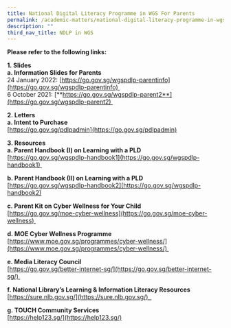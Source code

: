 ```yaml
---
title: National Digital Literacy Programme in WGS For Parents
permalink: /academic-matters/national-digital-literacy-programme-in-wgs/for-parents/
description: ""
third_nav_title: NDLP in WGS
---
```

****Please refer to the following links:****    

**1. Slides** <br>
**a. Information Slides for Parents** <br>
24 January 2022: [https://go.gov.sg/wgspdlp-parentinfo](https://go.gov.sg/wgspdlp-parentinfo) <br>
6 October 2021: [**https://go.gov.sg/wgspdlp-parent2**](https://go.gov.sg/wgspdlp-parent2) 

  

**2. Letters** <br>
**a. Intent to Purchase** <br>
[https://go.gov.sg/pdlpadmin](https://go.gov.sg/pdlpadmin)

  

**3. Resources** <br>
**a. Parent Handbook (I) on Learning with a PLD** <br>
[https://go.gov.sg/wgspdlp-handbook1](https://go.gov.sg/wgspdlp-handbook1) 

  

**b. Parent Handbook (II) on Learning with a PLD** <br>
[https://go.gov.sg/wgspdlp-handbook2](https://go.gov.sg/wgspdlp-handbook2)

  

**c. Parent Kit on Cyber Wellness for Your Child** <br>
[https://go.gov.sg/moe-cyber-wellness](https://go.gov.sg/moe-cyber-wellness) 

  

**d. MOE Cyber Wellness Programme** <br>
[https://www.moe.gov.sg/programmes/cyber-wellness/](https://www.moe.gov.sg/programmes/cyber-wellness/) 

  

**e. Media Literacy Council** <br>
[https://go.gov.sg/better-internet-sg/](https://go.gov.sg/better-internet-sg/) 

  

**f. National Library’s Learning & Information Literacy Resources** <br>
[https://sure.nlb.gov.sg/](https://sure.nlb.gov.sg/)  

  

**g. TOUCH Community Services** <br>
[https://help123.sg/](https://help123.sg/)